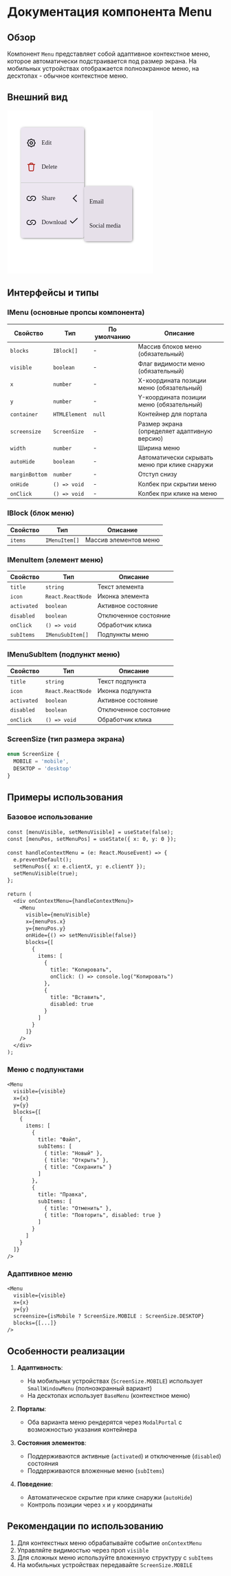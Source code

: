 # Документация компонента Menu

## Обзор
Компонент `Menu` представляет собой адаптивное контекстное меню, которое автоматически подстраивается под размер экрана. На мобильных устройствах отображается полноэкранное меню, на десктопах - обычное контекстное меню.

## Внешний вид  

![Menu](img/Menu.png)

## Интерфейсы и типы

### IMenu (основные пропсы компонента)
| Свойство       | Тип               | По умолчанию | Описание                                                                 |
|----------------|-------------------|--------------|-------------------------------------------------------------------------|
| `blocks`       | `IBlock[]`        | -            | Массив блоков меню (обязательный)                                      |
| `visible`      | `boolean`         | -            | Флаг видимости меню (обязательный)                                     |
| `x`           | `number`          | -            | X-координата позиции меню (обязательный)                               |
| `y`           | `number`          | -            | Y-координата позиции меню (обязательный)                               |
| `container`    | `HTMLElement`     | `null`       | Контейнер для портала                                                  |
| `screensize`   | `ScreenSize`      | -            | Размер экрана (определяет адаптивную версию)                           |
| `width`       | `number`          | -            | Ширина меню                                                            |
| `autoHide`    | `boolean`         | -            | Автоматически скрывать меню при клике снаружи                          |
| `marginBottom`| `number`          | -            | Отступ снизу                                                           |
| `onHide`      | `() => void`      | -            | Колбек при скрытии меню                                                |
| `onClick`     | `() => void`      | -            | Колбек при клике на меню                                               |

### IBlock (блок меню)
| Свойство | Тип          | Описание                          |
|----------|--------------|-----------------------------------|
| `items`  | `IMenuItem[]`| Массив элементов меню             |

### IMenuItem (элемент меню)
| Свойство    | Тип               | Описание                          |
|-------------|-------------------|-----------------------------------|
| `title`     | `string`          | Текст элемента                    |
| `icon`      | `React.ReactNode` | Иконка элемента                   |
| `activated` | `boolean`         | Активное состояние                |
| `disabled`  | `boolean`         | Отключенное состояние             |
| `onClick`   | `() => void`      | Обработчик клика                  |
| `subItems`  | `IMenuSubItem[]`  | Подпункты меню                    |

### IMenuSubItem (подпункт меню)
| Свойство    | Тип               | Описание                          |
|-------------|-------------------|-----------------------------------|
| `title`     | `string`          | Текст подпункта                   |
| `icon`      | `React.ReactNode` | Иконка подпункта                  |
| `activated` | `boolean`         | Активное состояние                |
| `disabled`  | `boolean`         | Отключенное состояние             |
| `onClick`   | `() => void`      | Обработчик клика                  |

### ScreenSize (тип размера экрана)
```typescript
enum ScreenSize {
  MOBILE = 'mobile',
  DESKTOP = 'desktop'
}
```

## Примеры использования

### Базовое использование
```tsx
const [menuVisible, setMenuVisible] = useState(false);
const [menuPos, setMenuPos] = useState({ x: 0, y: 0 });

const handleContextMenu = (e: React.MouseEvent) => {
  e.preventDefault();
  setMenuPos({ x: e.clientX, y: e.clientY });
  setMenuVisible(true);
};

return (
  <div onContextMenu={handleContextMenu}>
    <Menu
      visible={menuVisible}
      x={menuPos.x}
      y={menuPos.y}
      onHide={() => setMenuVisible(false)}
      blocks={[
        {
          items: [
            {
              title: "Копировать",
              onClick: () => console.log("Копировать")
            },
            {
              title: "Вставить",
              disabled: true
            }
          ]
        }
      ]}
    />
  </div>
);
```

### Меню с подпунктами
```tsx
<Menu
  visible={visible}
  x={x}
  y={y}
  blocks={[
    {
      items: [
        {
          title: "Файл",
          subItems: [
            { title: "Новый" },
            { title: "Открыть" },
            { title: "Сохранить" }
          ]
        },
        {
          title: "Правка",
          subItems: [
            { title: "Отменить" },
            { title: "Повторить", disabled: true }
          ]
        }
      ]
    }
  ]}
/>
```

### Адаптивное меню
```tsx
<Menu
  visible={visible}
  x={x}
  y={y}
  screensize={isMobile ? ScreenSize.MOBILE : ScreenSize.DESKTOP}
  blocks={[...]}
/>
```

## Особенности реализации

1. **Адаптивность**:
   - На мобильных устройствах (`ScreenSize.MOBILE`) использует `SmallWindowMenu` (полноэкранный вариант)
   - На десктопах использует `BaseMenu` (контекстное меню)

2. **Порталы**:
   - Оба варианта меню рендерятся через `ModalPortal` с возможностью указания контейнера

3. **Состояния элементов**:
   - Поддерживаются активные (`activated`) и отключенные (`disabled`) состояния
   - Поддерживаются вложенные меню (`subItems`)

4. **Поведение**:
   - Автоматическое скрытие при клике снаружи (`autoHide`)
   - Контроль позиции через `x` и `y` координаты

## Рекомендации по использованию

1. Для контекстных меню обрабатывайте событие `onContextMenu`
2. Управляйте видимостью через проп `visible`
3. Для сложных меню используйте вложенную структуру с `subItems`
4. На мобильных устройствах передавайте `ScreenSize.MOBILE`